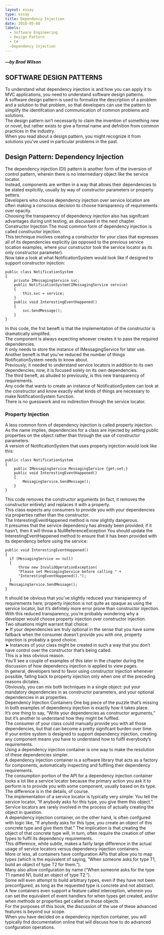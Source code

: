 ```yaml
---
layout: essay
type: essay
title: Dependency Injection
date: 2018-05-08
labels:
  - Software Engineering
  - Design Pattern
  - C#
  -Dependency Injection
---
```

##### —by Brad Wilson
## SOFTWARE DESIGN PATTERNS

To understand what dependency injection is and how you can apply it to MVC applications,
you need to understand software design patterns.<br/> A software design pattern is used to formalize the description of a problem and a solution to that problem, so that developers can use the
pattern to simplify the identifcation and communication of common problems and solutions.<br/>
The design pattern isn’t necessarily to claim the invention of something new or novel, but
rather exists to give a formal name and defnition from common practices in the industry.<br/>
When you read about a design pattern, you might recognize it from solutions you’ve used in
particular problems in the past.<br/>
## Design Pattern: Dependency Injection
The dependency injection (DI) pattern is another form of the inversion of control pattern, wherein
there is no intermediary object like the service locator.<br/> Instead, components are written in a way
that allows their dependencies to be stated explicitly, usually by way of constructor parameters or
property setters.<br/>
Developers who choose dependency injection over service location are often making a conscious
decision to choose transparency of requirements over opacity. <br/>Choosing the transparency of dependency injection also has signifcant advantages during unit testing, as discussed in the next chapter.<br/>
Constructor Injection
The most common form of dependency injection is called constructor injection.<br/> This technique
involves creating a constructor for your class that expresses all of its dependencies explicitly (as
opposed to the previous service location examples, where your constructor took the service locator
as its only constructor parameter).<br/>
Now take a look at what NotificationSystem would look like if designed to support constructor
injection:

```
public class NotificationSystem
{
    private IMessagingService svc;
    public NotificationSystem(IMessagingService service)
    {
        this.svc = service;
    }
    public void InterestingEventHappened()
    {
        svc.SendMessage();
    }
}
```
In this code, the frst beneft is that the implementation of the constructor is dramatically simplifed.<br/>
The component is always expecting whoever creates it to pass the required dependencies.<br/> It only
needs to store the instance of IMessagingService for later use.<br/>
Another beneft is that you’ve reduced the number of things NotificationSystem needs to know
about.<br/> Previously, it needed to understand service locators in addition to its own dependencies; now,
it is focused solely on its own dependencies.<br/>
The third beneft, as alluded to previously, is this new transparency of requirements.<br/> Any code that
wants to create an instance of NotificationSystem can look at the constructor and know exactly
what kinds of things are necessary to make NotificationSystem function.<br/> There is no guesswork
and no indirection through the service locator.<br/>
### Property Injection
A less common form of dependency injection is called property injection.<br/> As the name implies,
dependencies for a class are injected by setting public properties on the object rather than through
the use of constructor parameters.<br/>
A version of NotificationSystem that uses property injection would look like this:
```
public class NotificationSystem
{
    public IMessagingService MessagingService {get;set;}
    public void InterestingEventHappened()
    {
        MessagingService.SendMessage();
    }
}
```
This code removes the constructor arguments (in fact, it removes the constructor entirely) and
replaces it with a property.<br/> This class expects any consumers to provide you with your dependencies
via properties rather than the constructor.<br/>
The InterestingEventHappened method is now slightly dangerous.<br/> It presumes that the service
dependency has already been provided; if it hasn’t, then it will throw a NullReferenceException
You should update the InterestingEventHappened method to ensure that it has been provided
with its dependency before using the service:
```
public void InterestingEventHappened()
{
  if (MessagingService == null)
  {
      throw new InvalidOperationException(
      "Please set MessagingService before calling " +
      "InterestingEventHappened().");
  }
  MessagingService.SendMessage();
}
```
It should be obvious that you’ve slightly reduced your transparency of requirements here; property
injection is not quite as opaque as using the service locator, but it’s defnitely more error prone than
constructor injection.<br/>
With this reduced transparency, you’re probably wondering why a developer would choose property
injection over constructor injection.<br/> Two situations might warrant that choice:<br/>
➤ If your dependencies are truly optional in the sense that you have some fallback when the
consumer doesn’t provide you with one, property injection is probably a good choice.<br/>
➤ Instances of your class might be created in such a way that you don’t have control over the
constructor that’s being called.<br/> This is a less obvious reason.<br/> You’ll see a couple of examples
of this later in the chapter during the discussion of how dependency injection is applied to
view pages.<br/>
In general, developers tend to favor using constructor injection whenever possible, falling back to
property injection only when one of the preceding reasons dictates.<br/> Obviously, you can mix both
techniques in a single object: put your mandatory dependencies in as constructor parameters, and
your optional dependencies in as properties.<br/>
Dependency Injection Containers
One big piece of the puzzle that’s missing in both examples of dependency injection is exactly how
it takes place.<br/> It’s one thing to say, “Write your dependencies as constructor arguments,” but it’s
another to understand how they might be fulflled.<br/> The consumer of your class could manually
provide you with all those dependencies, but that can become a pretty signifcant burden over time.<br/>
If your entire system is designed to support dependency injection, creating any component means
you have to understand how to fulfll everybody’s requirements.<br/>
Using a dependency injection container is one way to make the resolution of these dependencies
simpler.<br/> A dependency injection container is a software library that acts as a factory for components, automatically inspecting and fulflling their dependency requirements.<br/> The consumption
portion of the API for a dependency injection container looks a lot like a service locator because
the primary action you ask it to perform is to provide you with some component, usually based
on its type.<br/>
The difference is in the details, of course.<br/> The implementation of a service locator is typically very
simple: You tell the service locator, “If anybody asks for this type, you give them this object.”
Service locators are rarely involved in the process of actually creating the object in question.<br/> A
dependency injection container, on the other hand, is often confgured with logic like, “If anybody
asks for this type, you create an object of this concrete type and give them that.” The implication is
that creating the object of that concrete type will, in turn, often require the creation of other types
to fulfll its dependency requirements.<br/> This difference, while subtle, makes a fairly large difference
in the actual usage of service locators versus dependency injection containers.<br/>
More or less, all containers have confguration APIs that allow you to map types (which is the
equivalent of saying, “When someone asks for type T1, build an object of type T2 for them.”).<br/> Many
also allow confguration by name (“When someone asks for the type T1 named N1, build an object
of type T2.”).<br/> Some will even attempt to build arbitrary types, even if they have not been preconfgured, as long as the requested type is concrete and not abstract. <br/>A few containers even support a
feature called interception, wherein you can set the equivalent of event handlers for when types get
created, and/or when methods or properties get called on those objects.<br/>
For the purposes of this book, the discussion of the use of these advanced features is beyond our
scope.<br/> When you have decided on a dependency injection container, you will typically fnd documentation online that will discuss how to do advanced confguration operations.<br/>

